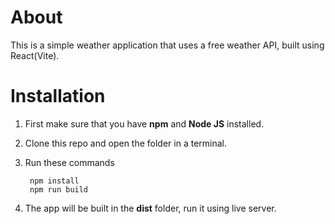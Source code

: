 # About

This is a simple weather application that uses a free weather API, built using React(Vite).

# Installation

1. First make sure that you have **npm** and **Node JS** installed.
2. Clone this repo and open the folder in a terminal.
3. Run these commands

   ```
    npm install
    npm run build
   ```

4. The app will be built in the **dist** folder, run it using live server.
